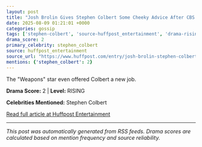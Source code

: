 ```yaml
---
layout: post
title: "Josh Brolin Gives Stephen Colbert Some Cheeky Advice After CBS Ousting"
date: 2025-08-09 01:21:01 +0000
categories: gossip
tags: ['stephen-colbert', 'source-huffpost_entertainment', 'drama-rising']
drama_score: 2
primary_celebrity: stephen_colbert
source: huffpost_entertainment
source_url: "https://www.huffpost.com/entry/josh-brolin-stephen-colbert-advice-after-cbs-ousting_n_689627cee4b059385ba08421"
mentions: {'stephen_colbert': 2}
---
```


The "Weapons" star even offered Colbert a new job.

**Drama Score:** 2 | **Level:** RISING

**Celebrities Mentioned:** Stephen Colbert

[Read full article at Huffpost Entertainment](https://www.huffpost.com/entry/josh-brolin-stephen-colbert-advice-after-cbs-ousting_n_689627cee4b059385ba08421)

---
*This post was automatically generated from RSS feeds. Drama scores are calculated based on mention frequency and source reliability.*
